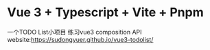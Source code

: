 # Vue 3 + Typescript + Vite + Pnpm
一个TODO List小项目 练习vue3 composition API
website:https://sudongyuer.github.io/vue3-todolist/
